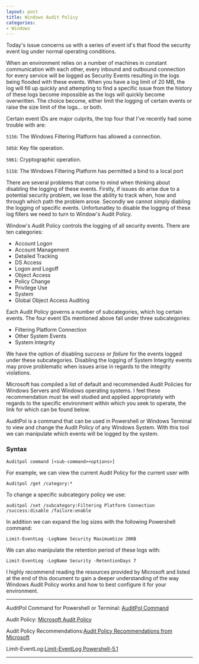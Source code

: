 ```yaml
---
layout: post
title: Windows Audit Policy
categories:
- Windows
---
```


Today's issue concerns us with a series of event id's that flood the security event log under normal operating conditions.

When an environment relies on a number of machines in constant communication with each other, every inbound and outbound connection for every service will be logged as Security Events resulting in the logs being flooded with these events. When you have a log limit of 20 MB, the log will fill up quickly and attempting to find a specific issue from the history of these logs become impossible as the logs will quickly become overwritten. The choice become, either limit the logging of certain events or raise the size limit of the logs... or both.

 Certain event IDs are major culprits, the top four that I've recently had some trouble with are:
 
 `5156`: The Windows Filtering Platform has allowed a connection.
 
 `5058`: Key file operation.
 
 `5061`: Cryptographic operation.
 
 `5158`: The Windows Filtering Platform has permitted a bind to a local port
 
 
 There are several problems that come to mind when thinking about disabling the logging of these events. Firstly, if issues do arise due to a potential security problem, we lose the ability to track when, how and through which path the problem arose. Secondly we cannot simply diabling the logging of specific events. Unfortunatley to disable the logging of these log fillers we need to turn to Window's Audit Policy. 
 
Window's Audit Policy controls the logging of all security events. There are ten categories:
-  Account Logon
-  Account Management
-  Detailed Tracking
-  DS Access
-  Logon and Logoff
-  Object Access
-  Policy Change
-  Privilege Use
-  System
-  Global Object Access Auditing

Each Audit Policy governs a number of subcategories, which log certain events. The four event IDs mentioned above fall under three subcategories:
 -  Filtering Platform Connection
 -  Other System Events
 -  System Integrity

We have the option of disabling *success* or *failure* for the events logged under these subcategories. Disabling the logging of System Integrity events may prove problematic when issues arise in regards to the integrity violations.

Microsoft has compiled a list of default and recommended Audit Policies for Windows Servers and Windows operating systems. I feel these recommendation must be well studied and applied appropriately with regards to the specific environment within which you seek to operate, the link for which can be found below.


AuditPol is a command that can be used in Powershell or Windows Terminal to view and change the Audit Policy of any Windows System. With this tool we can manipulate which events will be logged by the system. 

### Syntax

```Auditpol command [<sub-command><options>]```

For example, we can view the current Audit Policy for the current user with

```Auditpol /get /category:*```

To change a specific subcategory policy we use:

```auditpol /set /subcategory:Filtering Platform Connection /success:disable /failure:enable```



In addition we can expand the log sizes with the following Powershell command:

```Limit-EventLog -LogName Security MaximumSize 20KB```


We can also manipulate the retention period of these logs with:

```Limit-EventLog -LogName Security -RetentionDays 7```



I highly recommend reading the resources provided by Microsoft and listed at the end of this document to gain a deeper understanding of the way Windows Audit Policy works and how to best configure it for your environment.

---

AuditPol Command for Powershell or Terminal: [AuditPol Command](https://technet.microsoft.com/en-us/library/cc731451(v=ws.11).aspx) 

Audit Policy: [Microsoft Audit Policy](https://technet.microsoft.com/en-us/library/cc766468(v=ws.10).aspx) 

Audit Policy Recommendations:[Audit Policy Recommendations from Microsoft](https://docs.microsoft.com/en-us/windows-server/identity/ad-ds/plan/security-best-practices/audit-policy-recommendations) 

Limit-EventLog:[Limit-EventLog Powershell-5.1](https://docs.microsoft.com/en-us/powershell/module/microsoft.powershell.management/limit-eventlog?view=powershell-5.1) 

----